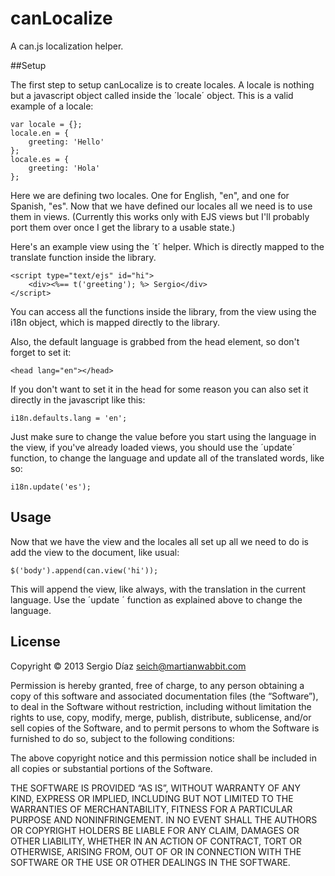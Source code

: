 canLocalize
===========

A can.js localization helper.

##Setup

The first step to setup canLocalize is to create locales. A locale is nothing but a javascript object called inside the ´locale´ object. This is a valid example of a locale:

    var locale = {};
    locale.en = {
        greeting: 'Hello'
    };
    locale.es = {
        greeting: 'Hola'			
    };

Here we are defining two locales. One for English, "en", and one for Spanish, "es". Now that we have defined our locales all we need is to use them in views. (Currently this works only with EJS views but I'll probably port them over once I get the library to a usable state.)

Here's an example view using the ´t´ helper. Which is directly mapped to the translate function inside the library.

    <script type="text/ejs" id="hi">
        <div><%== t('greeting'); %> Sergio</div>
    </script>

You can access all the functions inside the library, from the view using the i18n object, which is mapped directly to the library.

Also, the default language is grabbed from the head element, so don't forget to set it:

    <head lang="en"></head>

If you don't want to set it in the head for some reason you can also set it directly in the javascript like this:

    i18n.defaults.lang = 'en';

Just make sure to change the value before you start using the language in the view, if you've already loaded views, you should use the ´update´ function, to change the language and update all of the translated words, like so:

    i18n.update('es');

## Usage
Now that we have the view and the locales all set up all we need to do is add the view to the document, like usual:

    $('body').append(can.view('hi'));

This will append the view, like always, with the translation in the current language. Use the ´update ´ function as explained above to change the language. 

## License
Copyright © 2013 Sergio Díaz <seich@martianwabbit.com>

Permission is hereby granted, free of charge, to any person obtaining a copy of this software and associated documentation files (the “Software”), to deal in the Software without restriction, including without limitation the rights to use, copy, modify, merge, publish, distribute, sublicense, and/or sell copies of the Software, and to permit persons to whom the Software is furnished to do so, subject to the following conditions:

The above copyright notice and this permission notice shall be included in all copies or substantial portions of the Software.

THE SOFTWARE IS PROVIDED “AS IS”, WITHOUT WARRANTY OF ANY KIND, EXPRESS OR IMPLIED, INCLUDING BUT NOT LIMITED TO THE WARRANTIES OF MERCHANTABILITY, FITNESS FOR A PARTICULAR PURPOSE AND NONINFRINGEMENT. IN NO EVENT SHALL THE AUTHORS OR COPYRIGHT HOLDERS BE LIABLE FOR ANY CLAIM, DAMAGES OR OTHER LIABILITY, WHETHER IN AN ACTION OF CONTRACT, TORT OR OTHERWISE, ARISING FROM, OUT OF OR IN CONNECTION WITH THE SOFTWARE OR THE USE OR OTHER DEALINGS IN THE SOFTWARE.
